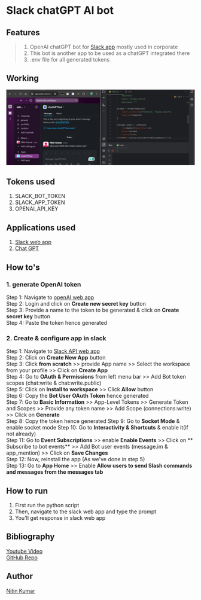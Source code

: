 # Slack chatGPT AI bot

## Features

> 1. OpenAI chatGPT bot for [Slack app](https://app.slack.com/) mostly used in corporate  
> 2. This bot is another app to be used as a chatGPT integrated there  
> 3. .env file for all generated tokens  

## Working

![img.png](img.png)

## Tokens used

1. SLACK_BOT_TOKEN
2. SLACK_APP_TOKEN
3. OPENAI_API_KEY

## Applications used 

1. [Slack web app](https://app.slack.com/)  
2. [Chat GPT](https://platform.openai.com/)
 
## How to's 

### 1. generate OpenAI token 

Step 1: Navigate to [openAI web app](https://platform.openai.com/settings/profile?tab=api-keys)  
Step 2: Login and click on **Create new secret key** button  
Step 3: Provide a name to the token to be generated & click on **Create secret key** button  
Step 4: Paste the token hence generated

### 2. Create & configure app in slack 

Step 1: Navigate to [Slack API web app](https://api.slack.com/apps?new_app=1)  
Step 2: Click on **Create New App** button  
Step 3: Click **from scratch** >> provide App name >> Select the workspace from your profile >> Click on **Create App**  
Step 4: Go to **OAuth & Permissions** from left menu bar >> Add Bot token scopes (chat:write & chat:write.public)  
Step 5: Click on **Install to workspace**  >> Click **Allow** button  
Step 6: Copy the **Bot User OAuth Token** hence generated  
Step 7: Go to **Basic Information** >> App-Level Tokens >> Generate Token and Scopes >> Provide any token name >> Add Scope (connections:write) >> Click on **Generate**  
Step 8: Copy the token hence generated
Step 9: Go to **Socket Mode** & enable socket mode
Step 10: Go to **Interactivity & Shortcuts** & enable it(if not already)  
Step 11: Go to **Event Subscriptions** >> enable **Enable Events** >> Click on **
Subscribe to bot events** >> Add Bot user events (message.im & app_mention) >> Click on **Save Changes**  
Step 12: Now, reinstall the app (As we've done in step 5)  
Step 13: Go to **App Home** >> Enable **Allow users to send Slash commands and messages from the messages tab**  

## How to run

1. First run the python script
2. Then, navigate to the slack web app and type the prompt  
3. You'll get response in slack web app  

## Bibliography

[Youtube Video](https://youtu.be/Luujq0t0J7A?si=-oDoNHTGj9XbVEHo)  
[GitHub Repo](https://github.com/patilanirudh/Slack_bot)  

## Author

[Nitin Kumar](https://linkedin.com/in/nitin30kumar/)  

